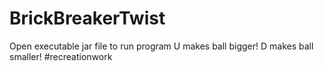 # BrickBreakerTwist
Open executable jar file to run program
U makes ball bigger! D makes ball smaller!
#recreationwork
